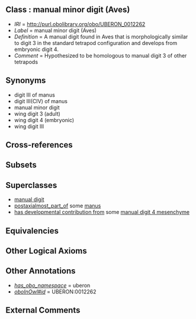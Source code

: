 
## Class : manual minor digit (Aves)

 * *IRI* = http://purl.obolibrary.org/obo/UBERON_0012262
 * *Label* = manual minor digit (Aves)
 * *Definition* = A manual digit found in Aves that is morphologically similar to digit 3 in the standard tetrapod configuration and develops from embryonic digit 4.
 * *Comment* = Hypothesized to be homologous to manual digit 3 of other tetrapods

## Synonyms

 * digit III of manus
 * digit III(CIV) of manus
 * manual minor digit
 * wing digit 3 (adult)
 * wing digit 4 (embryonic)
 * wing digit III

## Cross-references


## Subsets


## Superclasses

 * [manual digit](../../UBERON/89/UBERON_0002389.md)
 * [postaxialmost_part_of](../../BSPO/15/BSPO_0001115.md) some [manus](../../UBERON/98/UBERON_0002398.md)
 * [has developmental contribution from](../../RO/54/RO_0002254.md) some [manual digit 4 mesenchyme](../../UBERON/94/UBERON_0005694.md)

## Equivalencies


## Other Logical Axioms


## Other Annotations

 * *[has_obo_namespace](../../ce/oboInOwl#hasOBONamespace.md)* = uberon
 * *[oboInOwl#id](../../id/oboInOwl#id.md)* = UBERON:0012262

## External Comments

